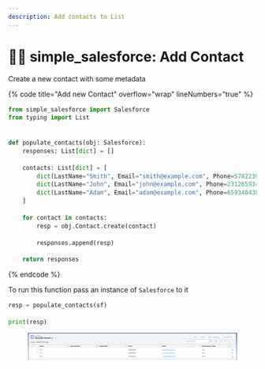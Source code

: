```yaml
---
description: Add contacts to List
---
```


# 🧑🦰 simple\_salesforce: Add Contact

Create a new contact with some metadata

{% code title="Add new Contact" overflow="wrap" lineNumbers="true" %}
```python
from simple_salesforce import Salesforce
from typing import List


def populate_contacts(obj: Salesforce):
    responses: List[dict] = []

    contacts: List[dict] = [
        dict(LastName="Smith", Email="smith@example.com", Phone=5782239340),
        dict(LastName="John", Email="john@example.com", Phone=2312659340),
        dict(LastName="Adam", Email="adam@example.com", Phone=6593404388),
    ]
    
    for contact in contacts:
        resp = obj.Contact.create(contact)

        responses.append(resp)

    return responses
```
{% endcode %}

To run this function pass an instance of `Salesforce` to it

```python
resp = populate_contacts(sf)

print(resp)
```

<figure><img src="../.gitbook/assets/image (40).png" alt=""><figcaption></figcaption></figure>
